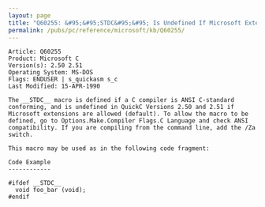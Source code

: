 ```yaml
---
layout: page
title: "Q60255: &#95;&#95;STDC&#95;&#95; Is Undefined If Microsoft Extensions Are Allowed"
permalink: /pubs/pc/reference/microsoft/kb/Q60255/
---
```


	Article: Q60255
	Product: Microsoft C
	Version(s): 2.50 2.51
	Operating System: MS-DOS
	Flags: ENDUSER | s_quickasm s_c
	Last Modified: 15-APR-1990
	
	The __STDC__ macro is defined if a C compiler is ANSI C-standard
	conforming, and is undefined in QuickC Versions 2.50 and 2.51 if
	Microsoft extensions are allowed (default). To allow the macro to be
	defined, go to Options.Make.Compiler Flags.C Language and check ANSI
	compatibility. If you are compiling from the command line, add the /Za
	switch.
	
	This macro may be used as in the following code fragment:
	
	Code Example
	------------
	
	#ifdef __STDC__
	  void foo_bar (void);
	#endif

